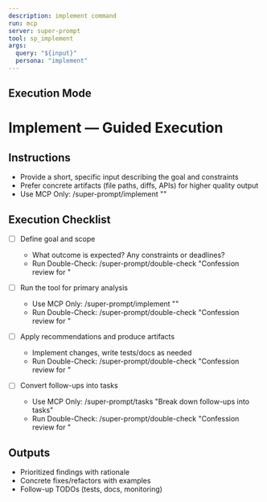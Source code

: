 ```yaml
---
description: implement command
run: mcp
server: super-prompt
tool: sp_implement
args:
  query: "${input}"
  persona: "implement"
---
```


## Execution Mode

# Implement — Guided Execution

## Instructions
- Provide a short, specific input describing the goal and constraints
- Prefer concrete artifacts (file paths, diffs, APIs) for higher quality output
- Use MCP Only: /super-prompt/implement "<your input>"

## Execution Checklist
- [ ] Define goal and scope
  - What outcome is expected? Any constraints or deadlines?
  - Run Double-Check: /super-prompt/double-check "Confession review for <scope>"

- [ ] Run the tool for primary analysis
  - Use MCP Only: /super-prompt/implement "<your input>"
  - Run Double-Check: /super-prompt/double-check "Confession review for <scope>"

- [ ] Apply recommendations and produce artifacts
  - Implement changes, write tests/docs as needed
  - Run Double-Check: /super-prompt/double-check "Confession review for <scope>"

- [ ] Convert follow-ups into tasks
  - Use MCP Only: /super-prompt/tasks "Break down follow-ups into tasks"
  - Run Double-Check: /super-prompt/double-check "Confession review for <scope>"

## Outputs
- Prioritized findings with rationale
- Concrete fixes/refactors with examples
- Follow-up TODOs (tests, docs, monitoring)

